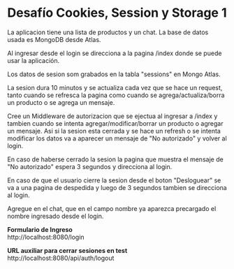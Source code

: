 # Desafío Cookies, Session y Storage 1

La aplicacion tiene una lista de productos y un chat. La base de datos usada es MongoDB desde Atlas.

Al ingresar desde el login se direcciona a la pagina /index donde se puede usar la aplicación.

Los datos de sesion som grabados en la tabla "sessions" en Mongo Atlas.

La sesion dura 10 minutos y se actualiza cada vez que se hace un request, tanto cuando se refresca la pagina como cuando se agrega/actualiza/borra un producto o se agrega un mensaje.

Cree un Middleware de autorizacion que se ejectua al ingresar a /index y tambien cuando se intenta agregar/modificar/borrar un producto o agregar un mensaje. Asi si la sesion esta cerrada y se hace un refresh o se intenta modificar los datos va a aparecer un mensaje de "No autorizado" y volver al login.

En caso de haberse cerrado la sesion la pagina que muestra el mensaje de "No autorizado" espera 3 segundos y direcciona al login.

En caso de que el usuario cierre la sesion desde el boton "Desloguear" se va a una pagina de despedida y luego de 3 segundos tambien se direcciona al login.

Agregue en el chat, que en el campo nombre ya aparezca precargado el nombre ingresado desde el login.


**Formulario de Ingreso**<br />
http://localhost:8080/login

**URL auxiliar para cerrar sesiones en test**<br />
http://localhost:8080/api/auth/logout